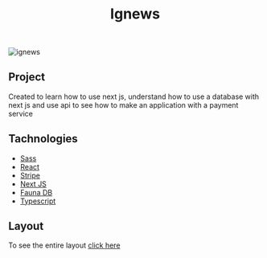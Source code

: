 <h1 align="center">Ignews</h1>

<br/>

![ignews](https://user-images.githubusercontent.com/53982668/137417130-8f035f7b-8bef-4bc3-85eb-bfa19db0a7a9.png)

<h2>Project</h2>
<p>Created to learn how to use next js, understand how to use a database with next js and use api to see how to make an application with a payment service</p>

<h2>Tachnologies</h2>
<ul>
  <li><a href="https://sass-lang.com/">Sass</a></li>
  <li><a href="https://pt-br.reactjs.org/">React</a></li>
  <li><a href="https://stripe.com/en-br">Stripe</a></li>
  <li><a href="https://nextjs.org/">Next JS</a></li>
  <li><a href="https://fauna.com/">Fauna DB</a></li>
  <li><a href="https://www.typescriptlang.org/">Typescript</a></li>
</ul>

<h2>Layout</h2>
<p>To see the entire layout <a href="https://www.figma.com/file/GijerrWXdDOlTlro7sGpm3/ig.news-(Copy)?node-id=1%3A2">click here</a></p>
